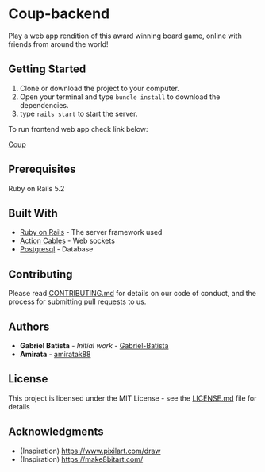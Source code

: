 # Coup-backend

Play a web app rendition of this award winning board game, online with friends from around the world!

## Getting Started

1. Clone or download the project to your computer.
2. Open your terminal and type `bundle install` to download the dependencies.
3. type `rails start` to start the server.

To run frontend web app check link below:

[Coup](https://github.com/amiratak88/coup-front-end)

##  Prerequisites

Ruby on Rails 5.2

## Built With

* [Ruby on Rails](https://rubyonrails.org/) - The server framework used
* [Action Cables](https://github.com/rails/rails/tree/master/actioncable) - Web sockets
* [Postgresql](https://www.postgresql.org/) - Database

## Contributing

Please read [CONTRIBUTING.md](https://gist.github.com/PurpleBooth/b24679402957c63ec426) for details on our code of conduct, and the process for submitting pull requests to us.

## Authors

* **Gabriel Batista** - *Initial work* - [Gabriel-Batista](https://github.com/Gabriel-Batista)
* **Amirata** - [amiratak88](https://github.com/amiratak88)

## License

This project is licensed under the MIT License - see the [LICENSE.md](LICENSE.md) file for details

## Acknowledgments

* (Inspiration) https://www.pixilart.com/draw
* (Inspiration) https://make8bitart.com/
